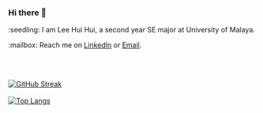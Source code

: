 ### Hi there 👋

<p>:seedling: I am Lee Hui Hui, a second year SE major at University of Malaya. </p>
<p>:mailbox: Reach me on <a href="www.linkedin.com/in/lee-hui-hui-979b90265">LinkedIn</a> or <a href="mailto:huihui5976@gmail.com">Email</a>.</p>

<br>
<br>

[![GitHub Streak](http://github-readme-streak-stats.herokuapp.com?user=leehuihuii&theme=dark&background=000000)](https://git.io/streak-stats)
<br>
<br>
[![Top Langs](https://github-readme-stats.vercel.app/api/top-langs/?username=leehuihuii&layout=compact&theme=vision-friendly-dark)](https://github.com/anuraghazra/github-readme-stats)

<!--
**leehuihuii/leehuihuii** is a ✨ _special_ ✨ repository because its `README.md` (this file) appears on your GitHub profile.

Here are some ideas to get you started:

- 🔭 I’m currently working on ...
- 🌱 I’m currently learning ...
- 👯 I’m looking to collaborate on ...
- 🤔 I’m looking for help with ...
- 💬 Ask me about ...
- 📫 How to reach me: ...
- 😄 Pronouns: ...
- ⚡ Fun fact: ...
-->

